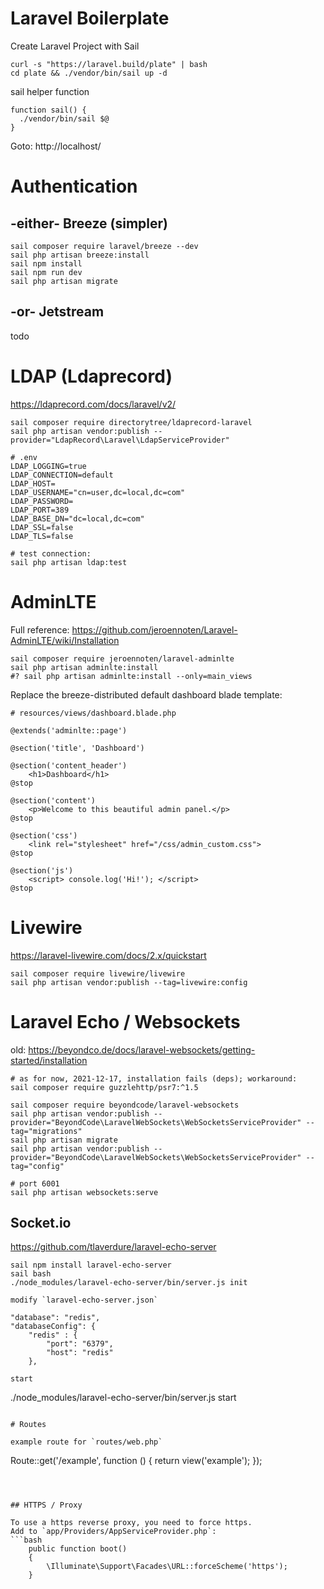 # Laravel Boilerplate 

Create Laravel Project with Sail
```
curl -s "https://laravel.build/plate" | bash
cd plate && ./vendor/bin/sail up -d
```

sail helper function
```
function sail() {
  ./vendor/bin/sail $@
}
```

Goto: http://localhost/

# Authentication

## -either- Breeze (simpler)
```
sail composer require laravel/breeze --dev
sail php artisan breeze:install
sail npm install
sail npm run dev
sail php artisan migrate
```

## -or- Jetstream

todo


# LDAP (Ldaprecord)
https://ldaprecord.com/docs/laravel/v2/
```
sail composer require directorytree/ldaprecord-laravel
sail php artisan vendor:publish --provider="LdapRecord\Laravel\LdapServiceProvider"

# .env
LDAP_LOGGING=true
LDAP_CONNECTION=default
LDAP_HOST=
LDAP_USERNAME="cn=user,dc=local,dc=com"
LDAP_PASSWORD=
LDAP_PORT=389
LDAP_BASE_DN="dc=local,dc=com"
LDAP_SSL=false
LDAP_TLS=false

# test connection:
sail php artisan ldap:test
```


#  AdminLTE

Full reference: https://github.com/jeroennoten/Laravel-AdminLTE/wiki/Installation

```
sail composer require jeroennoten/laravel-adminlte
sail php artisan adminlte:install
#? sail php artisan adminlte:install --only=main_views
```

Replace the breeze-distributed default dashboard blade template:
```
# resources/views/dashboard.blade.php

@extends('adminlte::page')

@section('title', 'Dashboard')

@section('content_header')
    <h1>Dashboard</h1>
@stop

@section('content')
    <p>Welcome to this beautiful admin panel.</p>
@stop

@section('css')
    <link rel="stylesheet" href="/css/admin_custom.css">
@stop

@section('js')
    <script> console.log('Hi!'); </script>
@stop
```


# Livewire

https://laravel-livewire.com/docs/2.x/quickstart
```
sail composer require livewire/livewire
sail php artisan vendor:publish --tag=livewire:config
```

# Laravel Echo / Websockets

old:
https://beyondco.de/docs/laravel-websockets/getting-started/installation

```
# as for now, 2021-12-17, installation fails (deps); workaround:
sail composer require guzzlehttp/psr7:^1.5

sail composer require beyondcode/laravel-websockets
sail php artisan vendor:publish --provider="BeyondCode\LaravelWebSockets\WebSocketsServiceProvider" --tag="migrations"
sail php artisan migrate
sail php artisan vendor:publish --provider="BeyondCode\LaravelWebSockets\WebSocketsServiceProvider" --tag="config"

# port 6001
sail php artisan websockets:serve
```

## Socket.io
https://github.com/tlaverdure/laravel-echo-server
```
sail npm install laravel-echo-server
sail bash
./node_modules/laravel-echo-server/bin/server.js init

modify `laravel-echo-server.json`
```
	"database": "redis",
	"databaseConfig": {
		"redis" : {
			"port": "6379",
			"host": "redis"
		},

```
start
```
./node_modules/laravel-echo-server/bin/server.js start
```

# Routes

example route for `routes/web.php`
```
Route::get('/example', function () {
    return view('example');
});
```



## HTTPS / Proxy

To use a https reverse proxy, you need to force https.
Add to `app/Providers/AppServiceProvider.php`:
```bash
    public function boot()
    {
        \Illuminate\Support\Facades\URL::forceScheme('https');
    }
```

